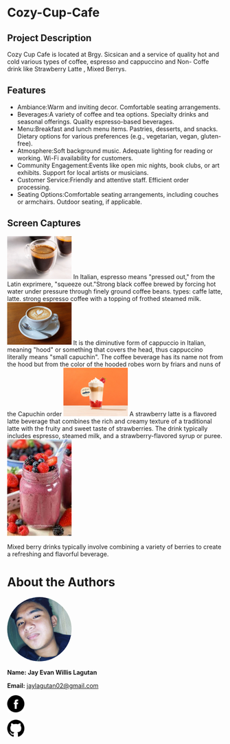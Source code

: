 # Cozy-Cup-Cafe

## Project Description
Cozy Cup Cafe is located at Brgy. Sicsican and a service of quality hot and cold  various types of coffee, espresso and cappuccino and Non- Coffe drink like Strawberry Latte , Mixed Berrys.



## Features

- Ambiance:Warm and inviting decor.
Comfortable seating arrangements.
- Beverages:A variety of coffee and tea options.
Specialty drinks and seasonal offerings.
Quality espresso-based beverages.
- Menu:Breakfast and lunch menu items.
Pastries, desserts, and snacks.
Dietary options for various preferences (e.g., vegetarian, vegan, gluten-free).
- Atmosphere:Soft background music.
Adequate lighting for reading or working.
Wi-Fi availability for customers.
- Community Engagement:Events like open mic nights, book clubs, or art exhibits.
Support for local artists or musicians.
- Customer Service:Friendly and attentive staff.
Efficient order processing.
- Seating Options:Comfortable seating arrangements, including couches or armchairs.
Outdoor seating, if applicable.

## Screen Captures
<img src="1.jpg" width="150"/>
In Italian, espresso means "pressed out," from the Latin exprimere, "squeeze out."Strong black coffee brewed by forcing hot water under pressure through finely ground coffee beans. types: caffe latte, latte. strong espresso coffee with a topping of frothed steamed milk.

<img src="2.jpg" width="150"/>
It is the diminutive form of cappuccio in Italian, meaning "hood" or something that covers the head, thus cappuccino literally means "small capuchin". The coffee beverage has its name not from the hood but from the color of the hooded robes worn by friars and nuns of the Capuchin order

<img src="4.jpg" width="150"/>
A strawberry latte is a flavored latte beverage that combines the rich and creamy texture of a traditional latte with the fruity and sweet taste of strawberries. The drink typically includes espresso, steamed milk, and a strawberry-flavored syrup or puree.
<img src="5.jpg" width="150"/>

Mixed berry drinks typically involve combining a variety of berries to create a refreshing and flavorful beverage. 

# About the Authors

<img src="222.jpg" alt="Jay Evan Willis Lagutan" style="border-radius:50%;" width=150>

**Name: Jay Evan Willis Lagutan**

**Email:** jaylagutan02@gmail.com

[<img src="Facebook_black.png" alt="Facebook" width="40">](https://www.facebook.com/IanDalimocon/)

[<img src="Github_black.png" alt="GitHub" width="40">](https://github.com/IanDalimocon)